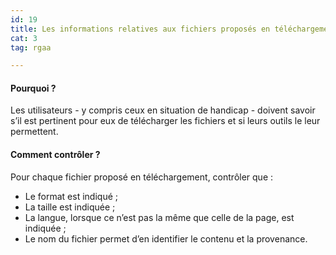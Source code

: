```yaml
---
id: 19
title: Les informations relatives aux fichiers proposés en téléchargement sont indiqués
cat: 3
tag: rgaa

---
```


#### Pourquoi ?

Les utilisateurs - y compris ceux en situation de handicap - doivent savoir s’il est pertinent pour eux de télécharger les fichiers et si leurs outils le leur permettent.

#### Comment contrôler ?

Pour chaque fichier proposé en téléchargement, contrôler que :
* Le format est indiqué ;
* La taille est indiquée ;
* La langue, lorsque ce n’est pas la même que celle de la page, est indiquée ;
* Le nom du fichier permet d’en identifier le contenu et la provenance.
